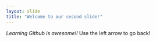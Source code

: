 ```yaml
---
layout: slide
title: "Welcome to our second slide!"
---
```

*Learning Github is awesome!!*
Use the left arrow to go back!
